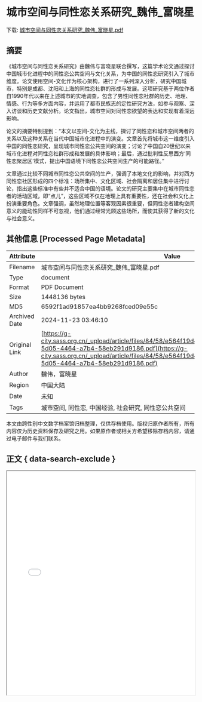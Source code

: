 # 城市空间与同性恋关系研究_魏伟_富晓星

<!-- tcd_download_link -->
下载: <a href="../城市空间与同性恋关系研究_魏伟_富晓星.pdf" download>城市空间与同性恋关系研究_魏伟_富晓星.pdf</a>
<!-- tcd_download_link_end -->

## 摘要

<!-- tcd_abstract -->
《城市空间与同性恋关系研究》由魏伟与富晓星联合撰写，这篇学术论文通过探讨中国城市化进程中的同性恋公共空间与文化关系，为中国的同性恋研究引入了城市维度。论文使用空间-文化作为核心架构，进行了一系列深入分析，研究中国城市，特别是成都、沈阳和上海的同性恋社群的形成与发展。这项研究基于两位作者自1990年代以来在上述城市的实地调查，包含了男性同性恋社群的历史、地理、情感、行为等多方面内容，并运用了都市民族志的定性研究方法，如参与观察、深入访谈和历史文献分析。论文指出，城市空间对同性恋欲望的表达和实现有着深远影响。

论文的摘要特别提到：“本文以空间-文化为主线，探讨了同性恋和城市空间两者的关系以及这种关系在当代中国城市化进程中的演变。文章首先将城市这一维度引入中国的同性恋研究，呈现城市同性恋公共空间的演变；讨论了中国自20世纪以来城市化进程对同性恋社群形成和发展的具体影响；最后，通过批判性反思西方‘同性恋聚居区’模式，提出中国语境下同性恋公共空间生产的可能路径。”

文章通过比较不同城市同性恋公共空间的生产，强调了本地文化的影响，并对西方同性恋社区形成的四个标准：场所集中、文化区域、社会隔离和居住集中进行讨论，指出这些标准中有些并不适合中国的语境。论文的研究主要集中在城市同性恋者的活动区域，即“点儿”，这些区域不仅在地理上具有重要性，还在社会和文化上扮演重要角色。文章强调，虽然地理位置等客观因素很重要，但同性恋者建构空间意义的能动性同样不可忽视，他们通过经常光顾这些场所，而使其获得了新的文化与社会意义。

<!-- tcd_abstract_end -->

## 其他信息 [Processed Page Metadata]

| Attribute       | Value                                  |
|-----------------|----------------------------------------|
| Filename        | 城市空间与同性恋关系研究_魏伟_富晓星.pdf                             |
| Type            | document                                 |
| Format          | PDF Document                               |
| Size            | 1448136 bytes                           |
| MD5             | 6592f1ad91857ea4bb9268fced09e55c                                  |
| Archived Date   | 2024-11-23 03:46:10                             |
| Original Link   | [https://g-city.sass.org.cn/_upload/article/files/84/58/e564f19d46d0830bc1a7b40ab0cf/6bb87139-5d05-4464-a7b4-58eb291d9186.pdf](https://g-city.sass.org.cn/_upload/article/files/84/58/e564f19d46d0830bc1a7b40ab0cf/6bb87139-5d05-4464-a7b4-58eb291d9186.pdf)                         |
| Author          | 魏伟，富晓星                               |
| Region          | 中国大陆                               |
| Date            | 未知                                 |
| Tags            | 城市空间, 同性恋, 中国经验, 社会研究, 同性恋公共空间                                 |

本文由跨性别中文数字档案馆归档整理，仅供存档使用。版权归原作者所有，所有内容仅为历史资料保存及研究之用。如果原作者或相关方希望移除存档内容，请通过电子邮件与我们联系。

## 正文 { data-search-exclude }

<!-- tcd_main_text -->
<iframe src="../城市空间与同性恋关系研究_魏伟_富晓星.pdf" width="100%" height="600px">
    <p>无法显示PDF，请下载查看。</p>
</iframe>
<!-- tcd_main_text_end -->


